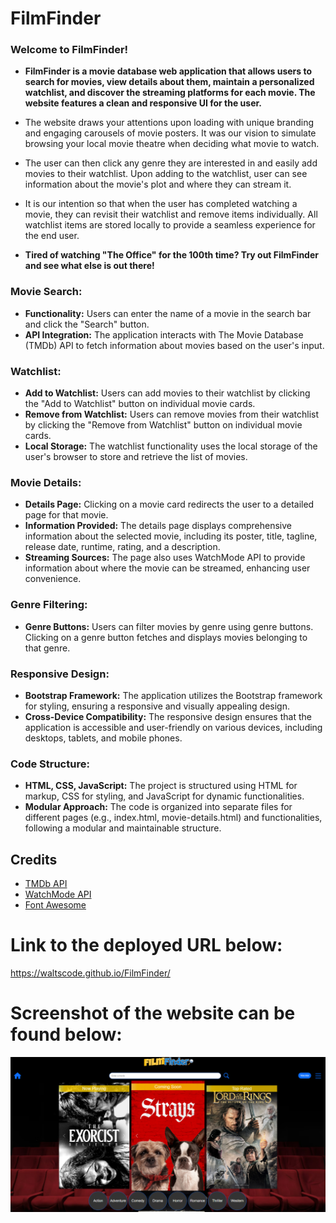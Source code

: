 # FilmFinder

### Welcome to FilmFinder!

- <strong>FilmFinder is a movie database web application that allows users to search for movies, view details about them, maintain a personalized watchlist, and discover the streaming platforms for each movie. The website features a clean and responsive UI for the user.</strong>

-  The website draws your attentions upon loading with unique branding and engaging carousels of movie posters. It was our vision to simulate browsing your local movie theatre when deciding what movie to watch. 

- The user can then click any genre they are interested in and easily add movies to their watchlist. Upon adding to the watchlist, user can see information about the movie's plot and where they can stream it. 

- It is our intention so that when the user has completed watching a movie, they can revisit their watchlist and remove items individually. All watchlist items are stored locally to provide a seamless experience for the end user. 

- <strong>Tired of watching "The Office" for the 100th time? Try out FilmFinder and see what else is out there!</strong>

### Movie Search:
- <strong>Functionality:</strong> Users can enter the name of a movie in the search bar and click the "Search" button.
- <strong>API Integration:</strong> The application interacts with The Movie Database (TMDb) API to fetch information about movies based on the user's input.

### Watchlist:
- <strong>Add to Watchlist:</strong> Users can add movies to their watchlist by clicking the "Add to Watchlist" button on individual movie cards.
- <strong>Remove from Watchlist:</strong> Users can remove movies from their watchlist by clicking the "Remove from Watchlist" button on individual movie cards.
- <strong>Local Storage:</strong> The watchlist functionality uses the local storage of the user's browser to store and retrieve the list of movies.

### Movie Details:
- <strong>Details Page:</strong> Clicking on a movie card redirects the user to a detailed page for that movie.
- <strong>Information Provided:</strong> The details page displays comprehensive information about the selected movie, including its poster, title, tagline, release date, runtime, rating, and a description.
- <strong>Streaming Sources:</strong> The page also uses WatchMode API to provide information about where the movie can be streamed, enhancing user convenience.

### Genre Filtering:
- <strong>Genre Buttons:</strong> Users can filter movies by genre using genre buttons. Clicking on a genre button fetches and displays movies belonging to that genre.

### Responsive Design:
- <strong>Bootstrap Framework:</strong> The application utilizes the Bootstrap framework for styling, ensuring a responsive and visually appealing design.
- <strong>Cross-Device Compatibility:</strong> The responsive design ensures that the application is accessible and user-friendly on various devices, including desktops, tablets, and mobile phones.

### Code Structure:
- <strong>HTML, CSS, JavaScript:</strong> The project is structured using HTML for markup, CSS for styling, and JavaScript for dynamic functionalities.
- <strong>Modular Approach:</strong> The code is organized into separate files for different pages (e.g., index.html, movie-details.html) and functionalities, following a modular and maintainable structure.

## Credits
- [TMDb API](https://developer.themoviedb.org/reference/intro/getting-started)
- [WatchMode API](https://api.watchmode.com/docs/#api-reference)
- [Font Awesome](https://fontawesome.com/icons)

# Link to the deployed URL below:

https://waltscode.github.io/FilmFinder/ 


# Screenshot of the website can be found below:

![Alt text](image.png)


